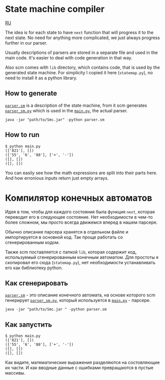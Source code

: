 # State machine compiler

[RU](#компилятор-конечных-автоматов)

The idea is for each state to have `next` function that will progress it to the next state. No need for anything more complicated, we just always progress further in our parser.

Usually descriptions of parsers are stored in a separate file and used in the main code. It's easier to deal with code generation in that way.

Also scm comes with `lib` directory, which contains code, that is used by the generated state machine. For simplicity I copied it here (`statemap.py`), no need to install it as a python library.

## How to generate

[`parser.sm`](./parser.sm) is a description of the state machine, from it scm generates [`parser_sm.py`](./parser_sm.py) which is used in the [`main.py`](./main.py), the actual parser.

```console
java -jar "path/to/Smc.jar" -python parser.sm
```

## How to run

```console
$ python main.py
(['821'], [])
(['55', '6', '88'], ['+', '-'])
([], [])
([], [])
```

You can easily see how the math expressions are split into their parts here. And how erronious inputs return just empty arrays.

# Компилятор конечных автоматов

Идея в том, чтобы для каждого состояния была функция `next`, которая переводит его в следующее состояние. Нет необходимости в чем-то более сложном, мы просто всегда движемся вперед в нашем парсере.

Обычно описание парсера хранятся в отдельном файле и импортируется в основной код. Так проще работать со сгенерированным кодом.

Также scm поставляется с папкой `lib`, которая содержит код, используемый сгенерированным конечным автоматом. Для простоты я скопировал его сюда (`statemap.py`), нет необходимости устанавливать его как библиотеку python.

## Как сгенерировать

[`parser.sm`](./parser.sm) - это описание конечного автомата, на основе которого scm генерирует [`parser_sm.py`](./parser_sm.py), который используется в [`main.py`](./main.py) - парсере.

```console
java -jar "path/to/Smc.jar " -python parser.sm
```

## Как запустить

```console
$ python main.py
(['821'], [])
(['55', '6', '88'], ['+', '-'])
([], [])
([], [])
```

Как видите, математические выражения разделяются на состовляющие их части. И как вводные данные с ошибками превращаются в пустые массивы.
